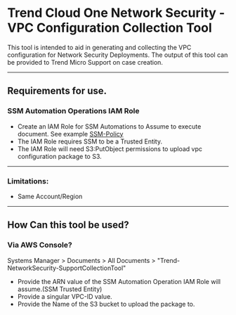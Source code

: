 # Trend Cloud One Network Security - VPC Configuration Collection Tool

This tool is intended to aid in generating and collecting the VPC configuration for Network Security Deployments.
The output of this tool can be provided to Trend Micro Support on case creation.

---

## Requirements for use.

### SSM Automation Operations IAM Role
- Create an IAM Role for SSM Automations to Assume to execute document. See example [SSM-Policy](https://github.com/JustinDPerkins/TrendCloudOne-SupportCollection/blob/main/Network-Security/aws/ssm-iam-example-policy.json)
- The IAM Role requires SSM to be a Trusted Entity.
- The IAM Role will need S3:PutObject permissions to upload vpc configuration package to S3.

---

### Limitations:
- Same Account/Region

---
## How Can this tool be used?

### Via AWS Console?
Systems Manager > Documents > All Documents > "Trend-NetworkSecurity-SupportCollectionTool"
- Provide the ARN value of the SSM Automation Operation IAM Role will assume.(SSM Trusted Entity)
- Provide a singular VPC-ID value.
- Provide the Name of the S3 bucket to upload the package to.





